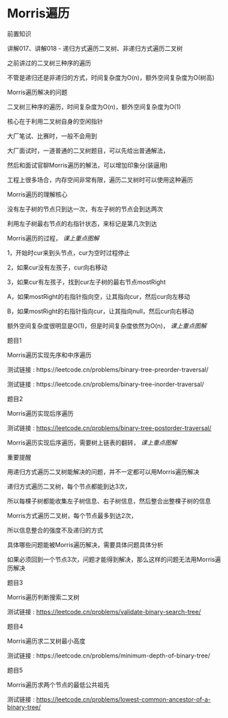 # Morris遍历

前置知识

讲解017、讲解018 \- 递归方式遍历二叉树、非递归方式遍历二叉树

之前讲过的二叉树三种序的遍历

不管是递归还是非递归的方式，时间复杂度为O\(n\)，额外空间复杂度为O\(树高\)

Morris遍历解决的问题

二叉树三种序的遍历，时间复杂度为O\(n\)，额外空间复杂度为O\(1\)

核心在于利用二叉树自身的空闲指针

大厂笔试、比赛时，一般不会用到

大厂面试时，一道普通的二叉树题目，可以先给出普通解法，

然后和面试官聊Morris遍历的解法，可以增加印象分\(装逼用\)

工程上很多场合，内存空间非常有限，遍历二叉树时可以使用这种遍历

Morris遍历的理解核心

没有左子树的节点只到达一次，有左子树的节点会到达两次

利用左子树最右节点的右指针状态，来标记是第几次到达

Morris遍历的过程， _课上重点图解_

1，开始时cur来到头节点，cur为空时过程停止

2，如果cur没有左孩子，cur向右移动

3，如果cur有左孩子，找到cur左子树的最右节点mostRight

A，如果mostRight的右指针指向空，让其指向cur，然后cur向左移动

B，如果mostRight的右指针指向cur，让其指向null，然后cur向右移动

额外空间复杂度很明显是O\(1\)，但是时间复杂度依然为O\(n\)， _课上重点图解_

题目1

Morris遍历实现先序和中序遍历

测试链接 : https://leetcode\.cn/problems/binary\-tree\-preorder\-traversal/

测试链接 : https://leetcode\.cn/problems/binary\-tree\-inorder\-traversal/

题目2

Morris遍历实现后序遍历

测试链接 : [https://leetcode\.cn/problems/binary\-tree\-postorder\-traversal/](https://leetcode.cn/problems/binary-tree-postorder-traversal/)

Morris遍历实现后序遍历，需要树上链表的翻转， _课上重点图解_

重要提醒

用递归方式遍历二叉树能解决的问题，并不一定都可以用Morris遍历解决

递归方式遍历二叉树，每个节点都能到达3次，

所以每棵子树都能收集左子树信息、右子树信息，然后整合出整棵子树的信息

Morris方式遍历二叉树，每个节点最多到达2次，

所以信息整合的强度不及递归的方式

具体哪些问题能被Morris遍历解决，需要具体问题具体分析

如果必须回到一个节点3次，问题才能得到解决，那么这样的问题无法用Morris遍历解决

题目3

Morris遍历判断搜索二叉树

测试链接 : [https://leetcode\.cn/problems/validate\-binary\-search\-tree/](https://leetcode.cn/problems/validate-binary-search-tree/)

题目4

Morris遍历求二叉树最小高度

测试链接 : https://leetcode\.cn/problems/minimum\-depth\-of\-binary\-tree/

题目5

Morris遍历求两个节点的最低公共祖先

测试链接 : [https://leetcode\.cn/problems/lowest\-common\-ancestor\-of\-a\-binary\-tree/](https://leetcode.cn/problems/lowest-common-ancestor-of-a-binary-tree/)

